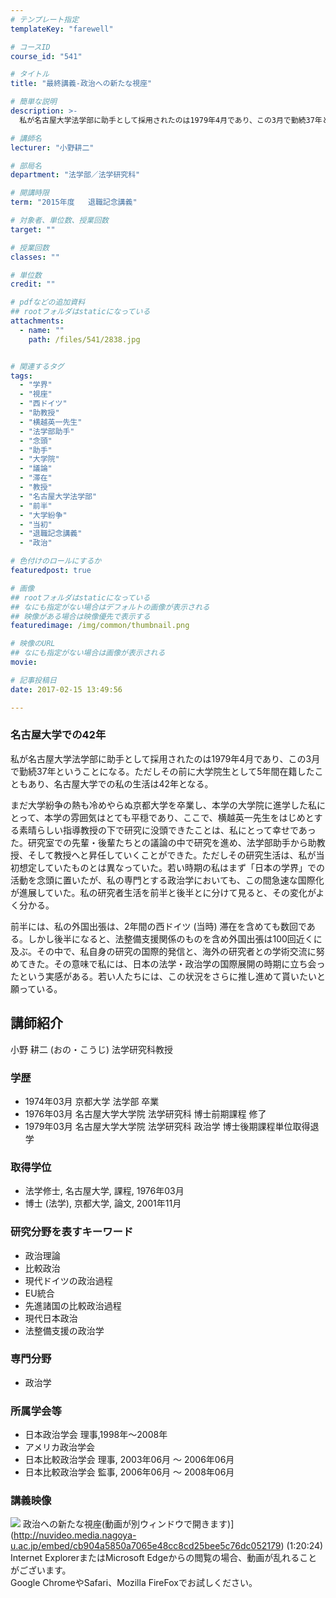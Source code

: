 ```yaml
---
# テンプレート指定
templateKey: "farewell"

# コースID
course_id: "541"

# タイトル
title: "最終講義-政治への新たな視座"

# 簡単な説明
description: >-
  私が名古屋大学法学部に助手として採用されたのは1979年4月であり、この3月で勤続37年ということになる。ただしその前に大学院生として5年間在籍したこともあり、名古屋大学での私の生活は42年となる...

# 講師名
lecturer: "小野耕二"

# 部局名
department: "法学部／法学研究科"

# 開講時限
term: "2015年度	退職記念講義"

# 対象者、単位数、授業回数
target: ""

# 授業回数
classes: ""

# 単位数
credit: ""

# pdfなどの追加資料
## rootフォルダはstaticになっている
attachments: 
  - name: "" 
    path: /files/541/2838.jpg


# 関連するタグ
tags:
  - "学界"
  - "視座"
  - "西ドイツ"
  - "助教授"
  - "横越英一先生"
  - "法学部助手"
  - "念頭"
  - "助手"
  - "大学院"
  - "議論"
  - "滞在"
  - "教授"
  - "名古屋大学法学部"
  - "前半"
  - "大学紛争"
  - "当初"
  - "退職記念講義"
  - "政治"

# 色付けのロールにするか
featuredpost: true

# 画像
## rootフォルダはstaticになっている
## なにも指定がない場合はデフォルトの画像が表示される
## 映像がある場合は映像優先で表示する
featuredimage: /img/common/thumbnail.png

# 映像のURL
## なにも指定がない場合は画像が表示される
movie: 

# 記事投稿日
date: 2017-02-15 13:49:56

---
```

### 名古屋大学での42年 

私が名古屋大学法学部に助手として採用されたのは1979年4月であり、この3月で勤続37年ということになる。ただしその前に大学院生として5年間在籍したこともあり、名古屋大学での私の生活は42年となる。

まだ大学紛争の熱も冷めやらぬ京都大学を卒業し、本学の大学院に進学した私にとって、本学の雰囲気はとても平穏であり、ここで、横越英一先生をはじめとする素晴らしい指導教授の下で研究に没頭できたことは、私にとって幸せであった。研究室での先輩・後輩たちとの議論の中で研究を進め、法学部助手から助教授、そして教授へと昇任していくことができた。ただしその研究生活は、私が当初想定していたものとは異なっていた。若い時期の私はまず「日本の学界」での活動を念頭に置いたが、私の専門とする政治学においても、この間急速な国際化が進展していた。私の研究者生活を前半と後半とに分けて見ると、その変化がよく分かる。

前半には、私の外国出張は、2年間の西ドイツ (当時) 滞在を含めても数回である。しかし後半になると、法整備支援関係のものを含め外国出張は100回近くに及ぶ。その中で、私自身の研究の国際的発信と、海外の研究者との学術交流に努めてきた。その意味で私には、日本の法学・政治学の国際展開の時期に立ち会ったという実感がある。若い人たちには、この状況をさらに推し進めて貰いたいと願っている。
## 講師紹介

小野 耕二 (おの・こうじ) 法学研究科教授 

### 学歴

  * 1974年03月 京都大学 法学部 卒業
  * 1976年03月 名古屋大学大学院 法学研究科 博士前期課程 修了
  * 1979年03月 名古屋大学大学院 法学研究科 政治学 博士後期課程単位取得退学

### 取得学位

  * 法学修士, 名古屋大学, 課程, 1976年03月
  * 博士 (法学), 京都大学, 論文, 2001年11月

### 研究分野を表すキーワード

  * 政治理論
  * 比較政治
  * 現代ドイツの政治過程
  * EU統合
  * 先進諸国の比較政治過程
  * 現代日本政治
  * 法整備支援の政治学

### 専門分野

  * 政治学

### 所属学会等

  * 日本政治学会 理事,1998年〜2008年
  * アメリカ政治学会
  * 日本比較政治学会 理事, 2003年06月 ～ 2006年06月
  * 日本比較政治学会 監事, 2006年06月 ～ 2008年06月
### 講義映像


![](/files/541/2838.jpg) 政治への新たな視座(動画が別ウィンドウで開きます)](http://nuvideo.media.nagoya-u.ac.jp/embed/cb904a5850a7065e48cc8cd25bee5c76dc052179) (1:20:24)  
Internet ExplorerまたはMicrosoft Edgeからの閲覧の場合、動画が乱れることがございます。  
Google ChromeやSafari、Mozilla FireFoxでお試しください。